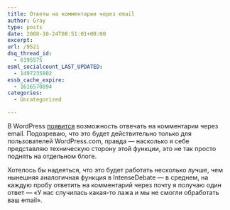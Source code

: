 ```yaml
---
title: Ответы на комментарии через email
author: Gray
type: posts
date: 2008-10-24T08:51:01+00:00
excerpt:
url: /9521
dsq_thread_id:
  - 6195575
esml_socialcount_LAST_UPDATED:
  - 1497235802
essb_cache_expire:
  - 1616570894
categories:
  - Uncategorized

---
```








В WordPress <a href="http://www.readwriteweb.com/archives/email_still_matters_wordpressc.php" target="_blank">появится</a> возможность отвечать на комментарии через email. Подозреваю, что это будет действительно только для пользователей WordPress.com, правда &#8212; насколько я себе представляю техническую сторону этой функции, это не так просто поднять на отдельном блоге.

Хотелось бы надеяться, что это будет работать несколько лучше, чем нынешняя аналогичная функция в IntenseDebate &#8212; в среднем, на каждую пробу ответить на комментарий через почту я получаю один ответ &#8212; &#171;У нас случилась какая-то лажа и мы не смогли обработать ваш email&#187;.